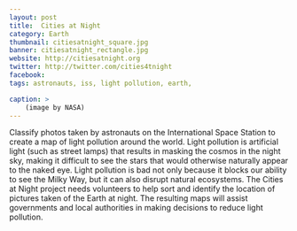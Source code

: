 ```yaml
---
layout: post
title:  Cities at Night
category: Earth
thumbnail: citiesatnight_square.jpg
banner: citiesatnight_rectangle.jpg
website: http://citiesatnight.org
twitter: http://twitter.com/cities4tnight
facebook: 
tags: astronauts, iss, light pollution, earth, 

caption: >
    (image by NASA)
---
```

Classify photos taken by astronauts on the International Space Station to create a map of light pollution around the world. Light pollution is artificial light (such as street lamps) that results in masking the cosmos in the night sky, making it difficult to see the stars that would otherwise naturally appear to the naked eye. Light pollution is bad not only because it blocks our ability to see the Milky Way, but it can also disrupt natural ecosystems. The Cities at Night project needs volunteers to help sort and identify the location of pictures taken of the Earth at night. The resulting maps will assist governments and local authorities in making decisions to reduce light pollution.